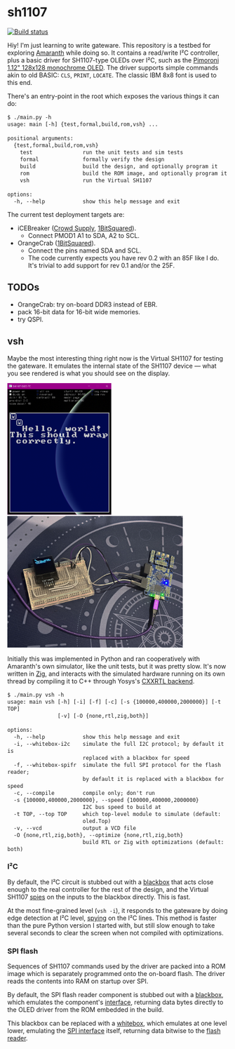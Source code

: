 # sh1107

[![Build
status](https://badge.buildkite.com/50b21967ee2e88d80db0bd35a97173a66f322b5d2141d21060.svg?branch=main)](https://buildkite.com/hrzn/sh1107)

Hiy! I'm just learning to write gateware. This repository is a testbed for
exploring [Amaranth](https://github.com/amaranth-lang/amaranth) while doing so.
It contains a read/write I²C controller, plus a basic driver for SH1107-type
OLEDs over I²C, such as the [Pimoroni 1.12" 128x128 monochrome
OLED](https://shop.pimoroni.com/products/1-12-oled-breakout). The driver
supports simple commands akin to old BASIC: `CLS`, `PRINT`, `LOCATE`. The
classic IBM 8x8 font is used to this end.

There's an entry-point in the root which exposes the various things it can do:

```console
$ ./main.py -h
usage: main [-h] {test,formal,build,rom,vsh} ...

positional arguments:
  {test,formal,build,rom,vsh}
    test                run the unit tests and sim tests
    formal              formally verify the design
    build               build the design, and optionally program it
    rom                 build the ROM image, and optionally program it
    vsh                 run the Virtual SH1107

options:
  -h, --help            show this help message and exit
```

The current test deployment targets are:

* iCEBreaker ([Crowd
  Supply](https://www.crowdsupply.com/1bitsquared/icebreaker-fpga),
  [1BitSquared](https://1bitsquared.com/products/icebreaker)).
  * Connect PMOD1 A1 to SDA, A2 to SCL.
* OrangeCrab ([1BitSquared](https://1bitsquared.com/products/orangecrab)).
  * Connect the pins named SDA and SCL.
  * The code currently expects you have rev 0.2 with an 85F like I do. It's
    trivial to add support for rev 0.1 and/or the 25F.

## TODOs

- OrangeCrab: try on-board DDR3 instead of EBR.
- pack 16-bit data for 16-bit wide memories.
- try QSPI.

## vsh

Maybe the most interesting thing right now is the Virtual SH1107 for testing the
gateware. It emulates the internal state of the SH1107 device — what you see
rendered is what you should see on the display.

[<img alt="screenshot of the Virtual SH1107 testbench" src="doc/vsh.png"
height="300">](doc/vsh.png) [<img alt="photo of the OLED device being run on an
iCEBreaker" src="doc/helloworld.jpg" height="300">](doc/helloworld.jpg)

Initially this was implemented in Python and ran cooperatively with Amaranth's
own simulator, like the unit tests, but it was pretty slow. It's now written in
[Zig](https://ziglang.org), and interacts with the simulated hardware running on
its own thread by compiling it to C++ through Yosys's [CXXRTL
backend](https://github.com/YosysHQ/yosys/tree/master/backends/cxxrtl).

```console
$ ./main.py vsh -h
usage: main vsh [-h] [-i] [-f] [-c] [-s {100000,400000,2000000}] [-t TOP]
                [-v] [-O {none,rtl,zig,both}]

options:
  -h, --help            show this help message and exit
  -i, --whitebox-i2c    simulate the full I2C protocol; by default it is
                        replaced with a blackbox for speed
  -f, --whitebox-spifr  simulate the full SPI protocol for the flash reader;
                        by default it is replaced with a blackbox for speed
  -c, --compile         compile only; don't run
  -s {100000,400000,2000000}, --speed {100000,400000,2000000}
                        I2C bus speed to build at
  -t TOP, --top TOP     which top-level module to simulate (default:
                        oled.Top)
  -v, --vcd             output a VCD file
  -O {none,rtl,zig,both}, --optimize {none,rtl,zig,both}
                        build RTL or Zig with optimizations (default: both)
```

### I²C

By default, the I²C circuit is stubbed out with a
[blackbox](vsh/i2c_blackbox.cc) that acts close enough to the real controller
for the rest of the design, and the Virtual SH1107
[spies](vsh/src/I2CBBConnector.zig) on the inputs to the blackbox directly. This
is fast.

At the most fine-grained level (`vsh -i`), it responds to the gateware by doing
edge detection at I²C level, [spying](vsh/src/I2CConnector.zig) on the I²C
lines. This method is faster than the pure Python version I started with, but
still slow enough to take several seconds to clear the screen when not compiled
with optimizations.

### SPI flash

Sequences of SH1107 commands used by the driver are packed into a ROM image
which is separately programmed onto the on-board flash.  The driver reads the
contents into RAM on startup over SPI.

By default, the SPI flash reader component is stubbed out with a
[blackbox](vsh/spifr_blackbox.cc), which emulates the component's
[interface](vsh/spifr_blackbox.il), returning data bytes directly to the OLED
driver from the ROM embedded in the build.

This blackbox can be replaced with a [whitebox](vsh/spifr_whitebox.cc), which
emulates at one level lower, emulating the [SPI
interface](vsh/spifr_whitebox.il) itself, returning data bitwise to the [flash
reader](spi/spi_flash_reader.py).
